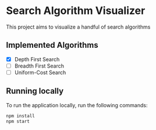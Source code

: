 # Search Algorithm Visualizer

This project aims to visualize a handful of search algorithms

## Implemented Algorithms

- [x] Depth First Search
- [ ] Breadth First Search
- [ ] Uniform-Cost Search

## Running locally

To run the application locally, run the following commands:

```bash
npm install
npm start
```
